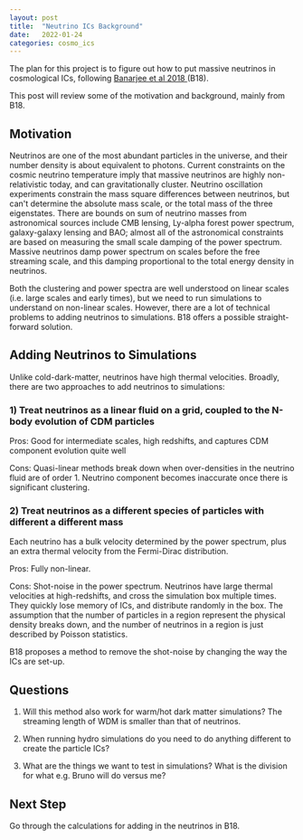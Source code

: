 ```yaml
---
layout: post
title:  "Neutrino ICs Background"
date:   2022-01-24
categories: cosmo_ics
---
```




The plan for this project is to figure out how to put massive neutrinos in cosmological ICs, following <a href="https://ui.adsabs.harvard.edu/abs/2018JCAP...09..028B/abstract">Banarjee et al 2018 </a> (B18).

This post will review some of the motivation and background, mainly from B18.



## Motivation

Neutrinos are one of the most abundant particles in the universe, and their number density is about equivalent to photons. Current constraints on the cosmic neutrino temperature imply that massive neutrinos are highly non-relativistic today, and can gravitationally cluster. Neutrino oscillation experiments constrain the mass square differences between neutrinos, but can't determine the absolute mass scale, or the total mass of the three eigenstates. There are bounds on sum of neutrino masses from astronomical sources include CMB lensing, Ly-alpha forest power spectrum, galaxy-galaxy lensing and BAO; almost all of the astronomical constraints are based on measuring the small scale damping of the power spectrum. Massive neutrinos damp power spectrum on scales before the free streaming scale, and this damping proportional to the total energy density in neutrinos.


Both the clustering and power spectra are well understood on linear scales (i.e. large scales and early times), but we need to run simulations to understand on non-linear scales. However, there are a lot of technical problems to adding neutrinos to simulations. B18 offers a possible straight-forward solution.


## Adding Neutrinos to Simulations

Unlike cold-dark-matter, neutrinos have high thermal velocities. Broadly, there are two approaches to add neutrinos to simulations:

### 1) Treat neutrinos as a linear fluid on a grid, coupled to the N-body evolution of CDM particles


Pros: Good for intermediate scales, high redshifts, and captures CDM component evolution quite well

Cons: Quasi-linear methods break down when over-densities in the neutrino fluid are of order 1. Neutrino component becomes inaccurate once there is significant clustering.


### 2) Treat neutrinos as a different species of particles with different a different mass

Each neutrino has a bulk velocity determined by the power spectrum, plus an extra thermal velocity from the Fermi-Dirac distribution.

Pros: Fully non-linear.

Cons: Shot-noise in the power spectrum. Neutrinos have large thermal velocities at high-redshifts, and cross the simulation box multiple times. They quickly lose memory of ICs, and distribute randomly in the box. The assumption that the number of particles in a region represent the physical density breaks down, and the number of neutrinos in a region is just described by Poisson statistics.

B18 proposes a method to remove the shot-noise by changing the way the ICs are set-up.


## Questions

1) Will this method also work for warm/hot dark matter simulations? The streaming length of WDM is smaller than that of neutrinos.

2) When running hydro simulations do you need to do anything different to create the particle ICs?

3) What are the things we want to test in simulations? What is the division for what e.g. Bruno will do versus me?

## Next Step

Go through the calculations for adding in the neutrinos in B18.
